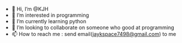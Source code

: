 - 👋 Hi, I’m @KJH
- 👀 I’m interested in programming
- 🌱 I’m currently learning python
- 💞️ I’m looking to collaborate on someone who good at programming
- 📫 How to reach me : send email(jaykspace7498@gmail.com) to me
<!---
KwonJaeHyuck/KwonJaeHyuck is a ✨ special ✨ repository because its `README.md` (this file) appears on your GitHub profile.
You can click the Preview link to take a look at your changes.
--->
